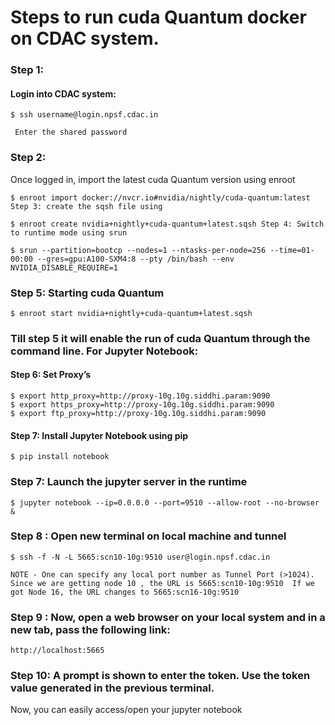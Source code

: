 # Steps to run cuda Quantum docker on CDAC system.
### Step 1:
#### Login into CDAC system:

    $ ssh username@login.npsf.cdac.in
 
     Enter the shared password
     
### Step 2:
  Once logged in, import the latest cuda Quantum version using enroot
  
    $ enroot import docker://nvcr.io#nvidia/nightly/cuda-quantum:latest Step 3: create the sqsh file using
    
    $ enroot create nvidia+nightly+cuda-quantum+latest.sqsh Step 4: Switch to runtime mode using srun
    
    $ srun --partition=bootcp --nodes=1 --ntasks-per-node=256 --time=01-00:00 --gres=gpu:A100-SXM4:8 --pty /bin/bash --env NVIDIA_DISABLE_REQUIRE=1

### Step 5: Starting cuda Quantum

    $ enroot start nvidia+nightly+cuda-quantum+latest.sqsh
    
### Till step 5 it will enable the run of cuda Quantum through the command line. For Jupyter Notebook:

#### Step 6: Set Proxy’s

    $ export http_proxy=http://proxy-10g.10g.siddhi.param:9090
    $ export https_proxy=http://proxy-10g.10g.siddhi.param:9090
    $ export ftp_proxy=http://proxy-10g.10g.siddhi.param:9090
    
#### Step 7: Install Jupyter Notebook using pip 
    $ pip install notebook
    
### Step 7: Launch the jupyter server in the runtime

    $ jupyter notebook --ip=0.0.0.0 --port=9510 --allow-root --no-browser &
    
### Step 8 : Open new terminal on local machine and tunnel

    $ ssh -f -N -L 5665:scn10-10g:9510 user@login.npsf.cdac.in 
    
  `NOTE - One can specify any local port number as Tunnel Port (>1024).
  Since we are getting node 10 , the URL is 5665:scn10-10g:9510 
  If we got Node 16, the URL changes to 5665:scn16-10g:9510`
  
  
### Step 9 : Now, open a web browser on your local system and in a new tab, pass the following link:

    http://localhost:5665

### Step 10: A prompt is shown to enter the token. Use the token value generated in the previous terminal.

Now, you can easily access/open your jupyter notebook
